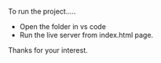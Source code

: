 To run the project.....
* Open the folder in vs code
* Run the live server from index.html page.

Thanks for your interest.
